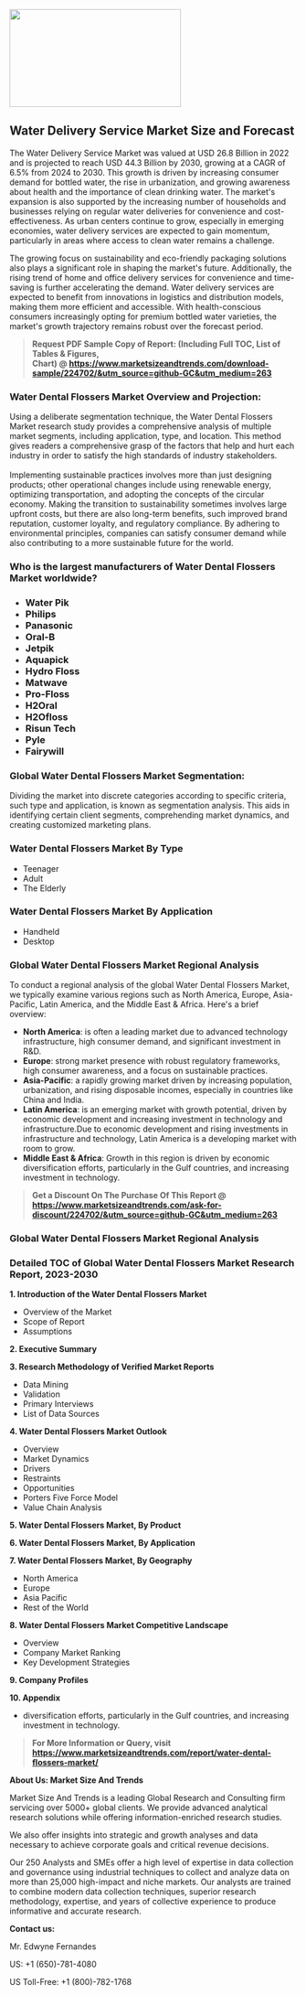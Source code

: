 <p><img class="alignnone size-medium wp-image-20088" src="https://ffe5etoiles.com/wp-content/uploads/2024/12/MST1-300x171.png" alt="" width="300" height="171" /></p><h2>Water Delivery Service Market Size and Forecast</h2><p>The Water Delivery Service Market was valued at USD 26.8 Billion in 2022 and is projected to reach USD 44.3 Billion by 2030, growing at a CAGR of 6.5% from 2024 to 2030. This growth is driven by increasing consumer demand for bottled water, the rise in urbanization, and growing awareness about health and the importance of clean drinking water. The market's expansion is also supported by the increasing number of households and businesses relying on regular water deliveries for convenience and cost-effectiveness. As urban centers continue to grow, especially in emerging economies, water delivery services are expected to gain momentum, particularly in areas where access to clean water remains a challenge.</p><p>The growing focus on sustainability and eco-friendly packaging solutions also plays a significant role in shaping the market's future. Additionally, the rising trend of home and office delivery services for convenience and time-saving is further accelerating the demand. Water delivery services are expected to benefit from innovations in logistics and distribution models, making them more efficient and accessible. With health-conscious consumers increasingly opting for premium bottled water varieties, the market's growth trajectory remains robust over the forecast period.</p></p><blockquote id="" class=""><strong>Request PDF Sample Copy of Report: (Including Full TOC, List of Tables &amp; Figures, Chart)&nbsp;@&nbsp;<strong><a href="https://www.marketsizeandtrends.com/download-sample/224702/&utm_source=github-GC&utm_medium=263" target="_blank">https://www.marketsizeandtrends.com/download-sample/224702/&utm_source=github-GC&utm_medium=263</a></strong></strong></blockquote><h3 id="" class="">Water Dental Flossers Market&nbsp;Overview and Projection:</h3><p id="" class="">Using a deliberate segmentation technique, the Water Dental Flossers Market research study provides a comprehensive analysis of multiple market segments, including application, type, and location. This method gives readers a comprehensive grasp of the factors that help and hurt each industry in order to satisfy the high standards of industry stakeholders. <br /> <br />Implementing sustainable practices involves more than just designing products; other operational changes include using renewable energy, optimizing transportation, and adopting the concepts of the circular economy. Making the transition to sustainability sometimes involves large upfront costs, but there are also long-term benefits, such improved brand reputation, customer loyalty, and regulatory compliance. By adhering to environmental principles, companies can satisfy consumer demand while also contributing to a more sustainable future for the world.</p><h3 id="" class="">Who is the largest manufacturers of&nbsp;Water Dental Flossers Market worldwide?</h3><h3 class=""><p><ul><li>Water Pik </li><li> Philips </li><li> Panasonic </li><li> Oral-B </li><li> Jetpik </li><li> Aquapick </li><li> Hydro Floss </li><li> Matwave </li><li> Pro-Floss </li><li> H2Oral </li><li> H2Ofloss </li><li> Risun Tech </li><li> Pyle </li><li> Fairywill</li></ul></p></h3><h3 id="" class="">Global&nbsp;Water Dental Flossers Market Segmentation:</h3><p id="" class="">Dividing the market into discrete categories according to specific criteria, such type and application, is known as segmentation analysis. This aids in identifying certain client segments, comprehending market dynamics, and creating customized marketing plans.</p><h3 id="" class="">Water Dental Flossers Market&nbsp;By Type</h3><p><p><ul><li>Teenager</li><li> Adult</li><li> The Elderly</p></li></ul></p></p><h3 id="" class="">Water Dental Flossers Market&nbsp;By Application</h3><p class=""><p><ul><li>Handheld</li><li> Desktop</li></ul></p></p><h3 id="" class="">Global Water Dental Flossers Market Regional Analysis</h3><p id="" class="">To conduct a regional analysis of the global Water Dental Flossers Market, we typically examine various regions such as North America, Europe, Asia-Pacific, Latin America, and the Middle East &amp; Africa. Here's a brief overview:</p><ul><li><strong>North America</strong>: is often a leading market due to advanced technology infrastructure, high consumer demand, and significant investment in R&amp;D.</li><li><strong>Europe</strong>: strong market presence with robust regulatory frameworks, high consumer awareness, and a focus on sustainable practices.</li><li><strong>Asia-Pacific</strong>: a rapidly growing market driven by increasing population, urbanization, and rising disposable incomes, especially in countries like China and India.</li><li><strong>Latin America</strong>: is an emerging market with growth potential, driven by economic development and increasing investment in technology and infrastructure.Due to economic development and rising investments in infrastructure and technology, Latin America is a developing market with room to grow.</li><li><strong>Middle East &amp; Africa</strong>: Growth in this region is driven by economic diversification efforts, particularly in the Gulf countries, and increasing investment in technology.</li></ul><blockquote id="" class=""><strong>Get a Discount On The Purchase Of This Report @ <strong><a href="https://www.marketsizeandtrends.com/ask-for-discount/224702/&utm_source=github-GC&utm_medium=263" target="_blank">https://www.marketsizeandtrends.com/ask-for-discount/224702/&utm_source=github-GC&utm_medium=263</a></strong></strong></blockquote><h3 id="" class="">Global Water Dental Flossers Market Regional Analysis</h3><h3 id="" class="">Detailed TOC of Global Water Dental Flossers Market Research Report, 2023-2030</h3><p id="" class=""><strong>1. Introduction of the Water Dental Flossers Market</strong></p><ul><li>Overview of the Market</li><li>Scope of Report</li><li>Assumptions</li></ul><p id="" class=""><strong>2. Executive Summary</strong></p><p id="" class=""><strong>3. Research Methodology of Verified Market Reports</strong></p><ul><li>Data Mining</li><li>Validation</li><li>Primary Interviews</li><li>List of Data Sources</li></ul><p id="" class=""><strong>4. Water Dental Flossers Market Outlook</strong></p><ul><li>Overview</li><li>Market Dynamics</li><li>Drivers</li><li>Restraints</li><li>Opportunities</li><li>Porters Five Force Model</li><li>Value Chain Analysis</li></ul><p id="" class=""><strong>5. Water Dental Flossers Market, By Product</strong></p><p id="" class=""><strong>6. Water Dental Flossers Market, By Application</strong></p><p id="" class=""><strong>7. Water Dental Flossers Market, By Geography</strong></p><ul><li>North America</li><li>Europe</li><li>Asia Pacific</li><li>Rest of the World</li></ul><p id="" class=""><strong>8. Water Dental Flossers Market Competitive Landscape</strong></p><ul><li>Overview</li><li>Company Market Ranking</li><li>Key Development Strategies</li></ul><p id="" class=""><strong>9. Company Profiles</strong></p><p id="" class=""><strong>10. Appendix</strong></p><ul><li>diversification efforts, particularly in the Gulf countries, and increasing investment in technology.</li></ul><blockquote id="" class=""><strong>For More Information or Query, visit <strong><strong><a href="https://www.marketsizeandtrends.com/report/water-dental-flossers-market/" target="_blank">https://www.marketsizeandtrends.com/report/water-dental-flossers-market/</a></strong></strong></strong></blockquote><p id="" class=""><strong>About Us: Market Size And Trends</strong></p><p id="" class="">Market Size And Trends is a leading Global Research and Consulting firm servicing over 5000+ global clients. We provide advanced analytical research solutions while offering information-enriched research studies.</p><p id="" class="">We also offer insights into strategic and growth analyses and data necessary to achieve corporate goals and critical revenue decisions.</p><p id="" class="">Our 250 Analysts and SMEs offer a high level of expertise in data collection and governance using industrial techniques to collect and analyze data on more than 25,000 high-impact and niche markets. Our analysts are trained to combine modern data collection techniques, superior research methodology, expertise, and years of collective experience to produce informative and accurate research.</p><p id="" class=""><strong>Contact us:</strong></p><p id="" class="">Mr. Edwyne Fernandes</p><p id="" class="">US: +1 (650)-781-4080</p><p id="" class="">US Toll-Free: +1 (800)-782-1768</p>
